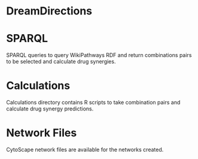 # DreamDirections

# SPARQL
SPARQL queries to query WikiPathways RDF and return combinations pairs to be selected and calculate drug synergies.

# Calculations
Calculations directory contains R scripts to take combination pairs and calculate drug synergy predictions.

# Network Files
CytoScape network files are available for the networks created.
